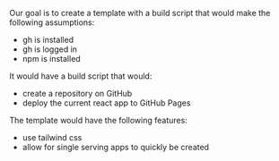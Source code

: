 
Our goal is to create a template with a build script that would make the following assumptions:

- gh is installed
- gh is logged in
- npm is installed

It would have a build script that would:

- create a repository on GitHub
- deploy the current react app to GitHub Pages


The template would have the following features:
- use tailwind css
- allow for single serving apps to quickly be created